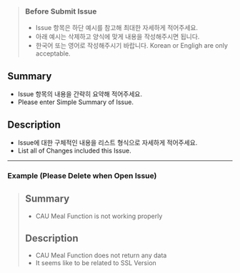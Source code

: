 > ### Before Submit Issue
> - Issue 항목은 하단 예시를 참고해 최대한 자세하게 적어주세요.
> - 아래 예시는 삭제하고 양식에 맞게 내용을 작성해주시면 됩니다.
> - 한국어 또는 영어로 작성해주시기 바랍니다. Korean or Engligh are only acceptable.

## Summary
- Issue 항목의 내용을 간략히 요약해 적어주세요.
- Please enter Simple Summary of Issue.

## Description
- Issue에 대한 구체적인 내용을 리스트 형식으로 자세하게 적어주세요.
- List all of Changes included this Issue.

---

### Example (Please Delete when Open Issue)
> ## Summary
> - CAU Meal Function is not working properly
>
> ## Description
> - CAU Meal Function does not return any data
> - It seems like to be related to SSL Version
